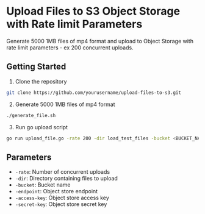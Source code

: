 # Upload Files to S3 Object Storage with Rate limit Parameters

Generate 5000 1MB files of mp4 format and upload to Object Storage with rate limit parameters - ex 200 concurrent uploads.
## Getting Started

1. Clone the repository

```bash
git clone https://github.com/yourusername/upload-files-to-s3.git
```

2. Generate 5000 1MB files of mp4 format

```bash
./generate_file.sh
```

3. Run go upload script

```bash
go run upload_file.go -rate 200 -dir load_test_files -bucket <BUCKET_NAME> -endpoint <OBJECT_STORE_ENDPOINT> -access-key <OBJECT_STORE_ACCESS_KEY> -secret-key <OBJECT_STORE_SECRET_KEY>
```

## Parameters

- `-rate`: Number of concurrent uploads
- `-dir`: Directory containing files to upload
- `-bucket`: Bucket name
- `-endpoint`: Object store endpoint
- `-access-key`: Object store access key
- `-secret-key`: Object store secret key
